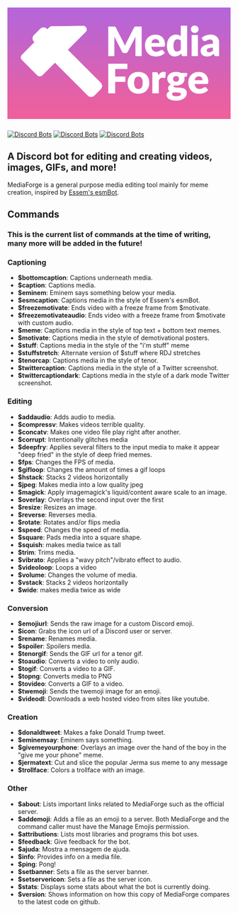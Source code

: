 # ![MediaForge](https://raw.githubusercontent.com/HexCodeFFF/mediaforge/master/media/banner.png)
[![Discord Bots](https://top.gg/api/widget/status/780570413767983122.svg)](https://top.gg/bot/780570413767983122)
[![Discord Bots](https://top.gg/api/widget/servers/780570413767983122.svg)](https://top.gg/bot/780570413767983122)
[![Discord Bots](https://top.gg/api/widget/upvotes/780570413767983122.svg)](https://top.gg/bot/780570413767983122)
## A Discord bot for editing and creating videos, images, GIFs, and more!

MediaForge is a general purpose media editing tool mainly for meme creation, inspired by [Essem's esmBot](https://github.com/esmBot/esmBot).

## Commands
### This is the current list of commands at the time of writing, many more will be added in the future!
### Captioning
- **$bottomcaption**: Captions underneath media.
- **$caption**: Captions media.
- **$eminem**: Eminem says something below your media.
- **$esmcaption**: Captions media in the style of Essem's esmBot.
- **$freezemotivate**: Ends video with a freeze frame from $motivate.
- **$freezemotivateaudio**: Ends video with a freeze frame from $motivate with custom audio.
- **$meme**: Captions media in the style of top text + bottom text memes.
- **$motivate**: Captions media in the style of demotivational posters.
- **$stuff**: Captions media in the style of the "i'm stuff" meme
- **$stuffstretch**: Alternate version of $stuff where RDJ stretches
- **$tenorcap**: Captions media in the style of tenor.
- **$twittercaption**: Captions media in the style of a Twitter screenshot.
- **$twittercaptiondark**: Captions media in the style of a dark mode Twitter screenshot.
### Editing
- **$addaudio**: Adds audio to media.
- **$compressv**: Makes videos terrible quality.
- **$concatv**: Makes one video file play right after another.
- **$corrupt**: Intentionally glitches media
- **$deepfry**: Applies several filters to the input media to make it appear "deep fried" in the style of deep fried memes.
- **$fps**: Changes the FPS of media.
- **$gifloop**: Changes the amount of times a gif loops
- **$hstack**: Stacks 2 videos horizontally
- **$jpeg**: Makes media into a low quality jpeg
- **$magick**: Apply imagemagick's liquid/content aware scale to an image.
- **$overlay**: Overlays the second input over the first
- **$resize**: Resizes an image.
- **$reverse**: Reverses media.
- **$rotate**: Rotates and/or flips media
- **$speed**: Changes the speed of media.
- **$square**: Pads media into a square shape.
- **$squish**: makes media twice as tall
- **$trim**: Trims media.
- **$vibrato**: Applies a "wavy pitch"/vibrato effect to audio.
- **$videoloop**: Loops a video
- **$volume**: Changes the volume of media.
- **$vstack**: Stacks 2 videos horizontally
- **$wide**: makes media twice as wide
### Conversion
- **$emojiurl**: Sends the raw image for a custom Discord emoji.
- **$icon**: Grabs the icon url of a Discord user or server.
- **$rename**: Renames media.
- **$spoiler**: Spoilers media.
- **$tenorgif**: Sends the GIF url for a tenor gif.
- **$toaudio**: Converts a video to only audio.
- **$togif**: Converts a video to a GIF.
- **$topng**: Converts media to PNG
- **$tovideo**: Converts a GIF to a video.
- **$twemoji**: Sends the twemoji image for an emoji.
- **$videodl**: Downloads a web hosted video from sites like youtube.
### Creation
- **$donaldtweet**: Makes a fake Donald Trump tweet.
- **$eminemsay**: Eminem says something.
- **$givemeyourphone**: Overlays an image over the hand of the boy in the "give me your phone" meme.
- **$jermatext**: Cut and slice the popular Jerma sus meme to any message
- **$trollface**: Colors a trollface with an image.
### Other
- **$about**: Lists important links related to MediaForge such as the official server.
- **$addemoji**: Adds a file as an emoji to a server. Both MediaForge and the command caller must have the Manage Emojis permission.
- **$attributions**: Lists most libraries and programs this bot uses.
- **$feedback**: Give feedback for the bot.
- **$ajuda**: Mostra a mensagem de ajuda.
- **$info**: Provides info on a media file.
- **$ping**: Pong!
- **$setbanner**: Sets a file as the server banner.
- **$setservericon**: Sets a file as the server icon.
- **$stats**: Displays some stats about what the bot is currently doing.
- **$version**: Shows information on how this copy of MediaForge compares to the latest code on github.